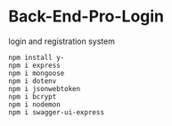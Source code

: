 # Back-End-Pro-Login

login and registration system

```
npm install y-
npm i express
npm i mongoose
npm i dotenv
npm i jsonwebtoken
npm i bcrypt
npm i nodemon
npm i swagger-ui-express
```
